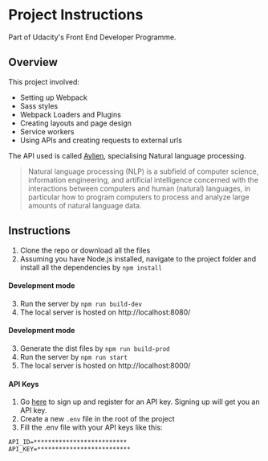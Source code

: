 # Project Instructions

Part of Udacity's Front End Developer Programme.

## Overview
This project involved:
- Setting up Webpack
- Sass styles
- Webpack Loaders and Plugins
- Creating layouts and page design
- Service workers
- Using APIs and creating requests to external urls

The API used is called [Aylien](https://aylien.com/), specialising Natural language processing. 

> Natural language processing (NLP) is a subfield of computer science, information engineering, and artificial intelligence
concerned with the interactions between computers and human (natural) languages, in particular how to program computers to
process and analyze large amounts of natural language data.

## Instructions
1. Clone the repo or download all the files
2. Assuming you have Node.js installed, navigate to the project folder and install all the dependencies by `npm install`

#### Development mode 
3. Run the server by `npm run build-dev`
4. The local server is hosted on http://localhost:8080/

#### Development mode 
3. Generate the dist files by `npm run build-prod`
3. Run the server by `npm run start`
4. The local server is hosted on http://localhost:8000/

#### API Keys
1. Go [here](https://developer.aylien.com/signup) to sign up and register for an API key. Signing up will get you an API key. 
2. Create a new ```.env``` file in the root of the project
3. Fill the .env file with your API keys like this:
```
API_ID=**************************
API_KEY=**************************
```

